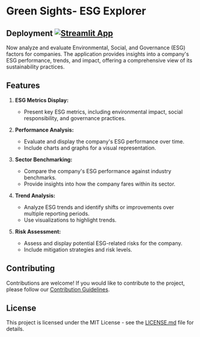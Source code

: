 # Green Sights- ESG Explorer
## Deployment  [![Streamlit App](https://static.streamlit.io/badges/streamlit_badge_black_white.svg)](https://greensights.streamlit.app/)



Now analyze and evaluate Environmental, Social, and Governance (ESG) factors for companies. The application provides insights into a company's ESG performance, trends, and impact, offering a comprehensive view of its sustainability practices.

## Features

1. **ESG Metrics Display:**
   - Present key ESG metrics, including environmental impact, social responsibility, and governance practices.

2. **Performance Analysis:**
   - Evaluate and display the company's ESG performance over time.
   - Include charts and graphs for a visual representation.

3. **Sector Benchmarking:**
   - Compare the company's ESG performance against industry benchmarks.
   - Provide insights into how the company fares within its sector.

4. **Trend Analysis:**
   - Analyze ESG trends and identify shifts or improvements over multiple reporting periods.
   - Use visualizations to highlight trends.

5. **Risk Assessment:**
   - Assess and display potential ESG-related risks for the company.
   - Include mitigation strategies and risk levels.


## Contributing

Contributions are welcome! If you would like to contribute to the project, please follow our [Contribution Guidelines](CONTRIBUTING.md).

## License

This project is licensed under the MIT License - see the [LICENSE.md](LICENSE.md) file for details.

